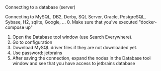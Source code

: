 Connecting to a database (server)

Connecting to MySQL, DB2, Derby, SQL Server, Oracle, PostgreSQL, Sybase, H2, sqlite, Google, ...
0. Make sure that you've executed "docker-compose up"
1. Open the Database tool window (use Search Everywhere).
2. Go to configuration
3. Download MySQL driver files if they are not downloaded yet.
4. Use password: jetbrains
5. After saving the connection, expand the nodes in the Database tool window and see that you have access to jetbrains
   database
